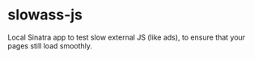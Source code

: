 slowass-js
==========

Local Sinatra app to test slow external JS (like ads), to ensure that your pages still load smoothly.

